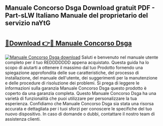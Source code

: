 ## Manuale Concorso Dsga Download gratuit PDF - Part-sLW Italiano Manuale del proprietario del servizio naYtG

# <h2><a href="http://dfduu7p.blite.top/?on=Manuale+Concorso+Dsga">🔗Download 👉🔴 Manuale Concorso Dsga</a></h2>

[![Manuale Concorso Dsga download](https://i.imgur.com/lujVjoI.png)](http://dfduu7p.blite.top/?on=Manuale+Concorso+Dsga)
Saluti e benvenuto nel manuale utente completo per il tuo REDDDDDDD appena acquistato. Questa guida ha lo scopo di aiutarti a ottenere il massimo dal tuo Prodotto fornendo una spiegazione approfondita delle sue caratteristiche, del processo di installazione, del manuale dell'utente, dei suggerimenti per la manutenzione e delle procedure di risoluzione dei problemi. Si prega di leggere le informazioni sulla garanzia Manuale Concorso Dsga questo prodotto è coperto da una garanzia completa. Questo Manuale Concorso Dsga ha una varietà di funzionalità che puoi utilizzare per personalizzare la tua esperienza. Confidiamo che Manuale Concorso Dsga sia stata una risorsa accurata e dettagliata per i tuoi sforzi per conoscere le specifiche del tuo nuovo dispositivo. In caso di domande o dubbi, contattare il nostro team di assistenza clienti.
